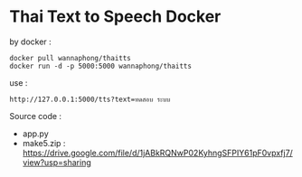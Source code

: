 # Thai Text to Speech Docker

by docker :

```
docker pull wannaphong/thaitts
docker run -d -p 5000:5000 wannaphong/thaitts
```

use :

```
http://127.0.0.1:5000/tts?text=ทดสอบ ระบบ
```

Source code :

- app.py
- make5.zip :  https://drive.google.com/file/d/1jABkRQNwP02KyhngSFPIY61pF0vpxfj7/view?usp=sharing